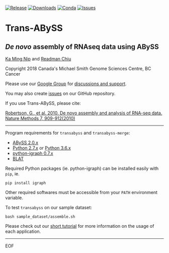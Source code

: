 [![Release](https://img.shields.io/github/release/bcgsc/transabyss.svg)](https://github.com/bcgsc/transabyss/releases)
[![Downloads](https://img.shields.io/github/downloads/bcgsc/transabyss/total?logo=github)](https://github.com/bcgsc/transabyss/releases/download/2.0.1/transabyss-2.0.1.zip)
[![Conda](https://img.shields.io/conda/dn/bioconda/transabyss?label=Conda)](https://anaconda.org/bioconda/transabyss)
[![Issues](https://img.shields.io/github/issues/bcgsc/transabyss.svg)](https://github.com/bcgsc/transabyss/issues)

# Trans-ABySS
## *De novo* assembly of RNAseq data using ABySS

[Ka Ming Nip](mailto:kmnip@bcgsc.ca) and [Readman Chiu](mailto:rchiu@bcgsc.ca)

Copyright 2018 Canada's Michael Smith Genome Sciences Centre, BC Cancer

Please use our [Google Group](mailto:trans-abyss@googlegroups.com) for [discussions and
support](https://groups.google.com/d/forum/trans-abyss).
  
You may also create [issues](https://github.com/bcgsc/transabyss/issues) on our GitHub repository.

If you use Trans-ABySS, please cite:

[Robertson, G., et al. 2010. De novo assembly and analysis of RNA-seq data. Nature Methods 7, 909-912(2010)](http://www.nature.com/nmeth/journal/v7/n11/full/nmeth.1517.html)

--------------------------------------------------------------------------------

Program requirements for `transabyss` and `transabyss-merge`:
  * [ABySS 2.0.x](https://github.com/bcgsc/abyss/releases)
  * [Python 2.7.x](https://www.python.org/download/releases/2.7.14/) or [Python 3.6.x](https://www.python.org/download/releases/3.6.4/)
  * [python-igraph 0.7.x](http://igraph.org/python/#downloads)
  * [BLAT](http://hgdownload.cse.ucsc.edu/admin/exe/linux.x86_64/blat/blat)

Required Python packages (ie. python-igraph) can be installed
easily with `pip`, ie.

```
pip install igraph
```

Other required softwares must be accessible from your `PATH` environment variable.

To test `transabyss` on our sample dataset:

```
bash sample_dataset/assemble.sh
```  
  
Please check out our [short tutorial](TUTORIAL.md) for more information on the usage of each application.


--------------------------------------------------------------------------------
EOF
